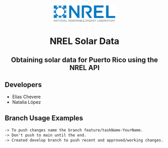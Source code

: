 <div align="center">
  <img src="./nrel-logo.jpg" width="200px">
  <h1>NREL Solar Data</h1>
</div>

<h2 align="center">
  Obtaining solar data for Puerto Rico using the NREL API
</h2>


## Developers

* Elías Chevere
* Natalia López

## Branch Usage Examples
```
-> To push changes name the branch feature/taskName-YourName.
-> Don't push to main until the end.
-> Created develop branch to push recent and approved/working changes.
```
